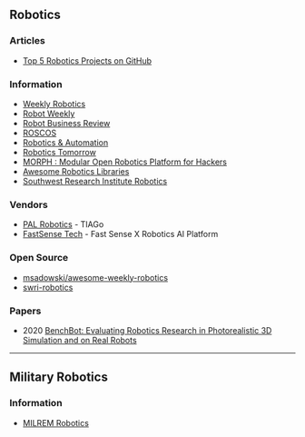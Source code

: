 ## Robotics


### Articles
- [Top 5 Robotics Projects on GitHub](http://www.penvon.com/b/robotics-projects-github-cm596)


### Information
- [Weekly Robotics](https://weeklyrobotics.com/)
- [Robot Weekly](http://robotweekly.org/)
- [Robot Business Review](https://www.roboticsbusinessreview.com/)
- [ROSCOS](https://www.rocos.io/)
- [Robotics & Automation](https://roboticsandautomationnews.com/)
- [Robotics Tomorrow](https://www.roboticstomorrow.com/)
- [MORPH : Modular Open Robotics Platform for Hackers](https://hackaday.io/project/25730-morph-modular-open-robotics-platform-for-hackers)
- [Awesome Robotics Libraries](http://jslee02.github.io/awesome-robotics-libraries/)
- [Southwest Research Institute Robotics](https://www.swri.org/industries/industrial-robotics-automation)


### Vendors
- [PAL Robotics](https://pal-robotics.com/) - TIAGo
- [FastSense Tech](https://www.fastsense.tech/robotics_ai) - Fast Sense X Robotics AI Platform


### Open Source
- [msadowski/awesome-weekly-robotics](https://github.com/msadowski/awesome-weekly-robotics)
- [swri-robotics](https://github.com/swri-robotics)



### Papers
- 2020 [BenchBot: Evaluating Robotics Research in Photorealistic 3D Simulation and on Real Robots](https://arxiv.org/pdf/2008.00635.pdf)

-------------------------------------
## Military Robotics


### Information
- [MILREM Robotics](https://milremrobotics.com/)


